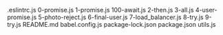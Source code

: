 .eslintrc.js
0-promise.js
1-promise.js
100-await.js
2-then.js
3-all.js
4-user-promise.js
5-photo-reject.js
6-final-user.js
7-load_balancer.js
8-try.js
9-try.js
README.md
babel.config.js
package-lock.json
package.json
utils.js
